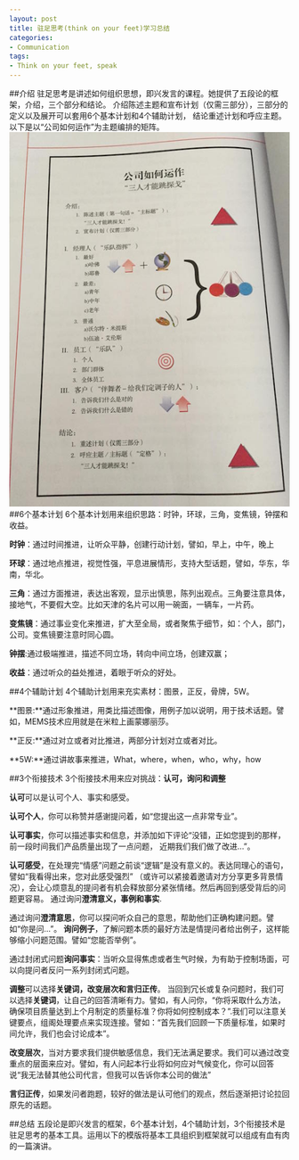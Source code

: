 ```yaml
---
layout: post
title: 驻足思考(think on your feet)学习总结
categories:
- Communication 
tags:
- Think on your feet, speak
---
```

##介绍
驻足思考是讲述如何组织思想，即兴发言的课程。她提供了五段论的框架，介绍，三个部分和结论。
介绍陈述主题和宣布计划（仅需三部分），三部分的定义以及展开可以套用6个基本计划和4个辅助计划，
结论重述计划和呼应主题。以下是以“公司如何运作”为主题编排的矩阵。
![](/media/pic2015/framework_sample.JPG)
##6个基本计划
6个基本计划用来组织思路：时钟，环球，三角，变焦镜，钟摆和收益。

**时钟**：通过时间推进，让听众平静，创建行动计划，譬如，早上，中午，晚上 

**环球**：通过地点推进，视觉性强，平息进展情形，支持大型话题，譬如，华东，华南，华北。

**三角**：通过方面推进，表达出客观，显示出慎思，陈列出观点。三角要注意具体，接地气，不要假大空。比如天津的名片可以用一碗面，一辆车，一片药。

**变焦镜**：通过事业变化来推进，扩大至全局，或者聚焦于细节，如：个人，部门，公司。变焦镜要注意时同心圆。

**钟摆**:通过极端推进，描述不同立场，转向中间立场，创建双赢；

**收益**：通过听众的益处推进，着眼于听众的好处。

##4个辅助计划
4个辅助计划用来充实素材：图景，正反，骨牌，5W。

**图景:**通过形象推进，用类比描述图像，用例子加以说明，用于技术话题。譬如，MEMS技术应用就是在米粒上画蒙娜丽莎。

**正反:**通过对立或者对比推进，两部分计划对立或者对比。

**5W:**通过讲故事来推进，What，where，when，who，why，how

##3个衔接技术
3个衔接技术用来应对挑战：**认可，询问和调整**

**认可**可以是认可个人、事实和感受。

**认可个人**，你可以称赞并感谢提问着，如“您提出这一点非常专业”。

**认可事实**，你可以描述事实和信息，并添加如下评论“没错，正如您提到的那样，前一段时间我们产品质量出现了一点问题，
近期我们我们做了改进…”。

**认可感受**，在处理完“情感”问题之前谈“逻辑”是没有意义的。表达同理心的语句，譬如“我看得出来，您对此感受强烈”
（或许可以紧接着邀请对方分享更多背景情况），会让心烦意乱的提问者有机会释放部分紧张情绪。然后再回到感受背后的问题更容易。
通过询问**澄清意义，事例和事实**.

通过询问**澄清意思**，你可以探问听众自己的意思，帮助他们正确构建问题。譬如“你是问...”。
**询问例子**，了解问题本质的最好方法是情提问者给出例子，这样能够缩小问题范围。譬如“您能否举例”。

通过封闭式问题**询问事实**：当听众显得焦虑或者生气时候，为有助于控制场面，可以向提问者反问一系列封闭式问题。

**调整**可以选择**关键词，改变层次和言归正传**。
当回到冗长或复杂问题时，我们可以选择**关键词**，让自己的回答清晰有力。譬如，有人问你，“你将采取什么方法，确保项目质量达到上个月制定的质量标准？你将如何控制成本？”.我们可以注意关键要点，组阁处理要点来实现连接。譬如：“首先我们回顾一下质量标准，如果时间允许，我们也会讨论成本”。 

**改变层次**，当对方要求我们提供敏感信息，我们无法满足要求。我们可以通过改变重点的层面来应对。譬如，有人问起本行业将如何应对气候变化，你可以回答说“我无法替其他公司代言，但我可以告诉你本公司的做法”

**言归正传**，如果发问者跑题，较好的做法是认可他们的观点，然后逐渐把讨论拉回原先的话题。

##总结
五段论是即兴发言的框架，6个基本计划，4个辅助计划，3个衔接技术是驻足思考的基本工具。运用以下的模版将基本工具组织到框架就可以组成有血有肉的一篇演讲。


